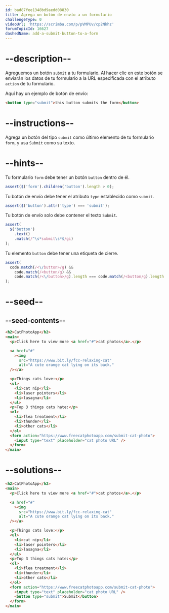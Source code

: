 ```yaml
---
id: bad87fee1348bd9aedd08830
title: Agrega un botón de envío a un formulario
challengeType: 0
videoUrl: 'https://scrimba.com/p/pVMPUv/cp2Nkhz'
forumTopicId: 16627
dashedName: add-a-submit-button-to-a-form
---
```


# --description--

Agreguemos un botón `submit` a tu formulario. Al hacer clic en este botón se enviarán los datos de tu formulario a la URL especificada con el atributo `action` de tu formulario.

Aquí hay un ejemplo de botón de envío:

```html
<button type="submit">this button submits the form</button>
```

# --instructions--

Agrega un botón del tipo `submit` como último elemento de tu formulario `form`, y usa `Submit` como su texto.

# --hints--

Tu formulario `form` debe tener un botón `button` dentro de él.

```js
assert($('form').children('button').length > 0);
```

Tu botón de envío debe tener el atributo `type` establecido como `submit`.

```js
assert($('button').attr('type') === 'submit');
```

Tu botón de envío solo debe contener el texto `Submit`.

```js
assert(
  $('button')
    .text()
    .match(/^\s*submit\s*$/gi)
);
```

Tu elemento `button` debe tener una etiqueta de cierre.

```js
assert(
  code.match(/<\/button>/g) &&
    code.match(/<button/g) &&
    code.match(/<\/button>/g).length === code.match(/<button/g).length
);
```

# --seed--

## --seed-contents--

```html
<h2>CatPhotoApp</h2>
<main>
  <p>Click here to view more <a href="#">cat photos</a>.</p>

  <a href="#"
    ><img
      src="https://www.bit.ly/fcc-relaxing-cat"
      alt="A cute orange cat lying on its back."
  /></a>

  <p>Things cats love:</p>
  <ul>
    <li>cat nip</li>
    <li>laser pointers</li>
    <li>lasagna</li>
  </ul>
  <p>Top 3 things cats hate:</p>
  <ol>
    <li>flea treatment</li>
    <li>thunder</li>
    <li>other cats</li>
  </ol>
  <form action="https://www.freecatphotoapp.com/submit-cat-photo">
    <input type="text" placeholder="cat photo URL" />
  </form>
</main>
```

# --solutions--

```html
<h2>CatPhotoApp</h2>
<main>
  <p>Click here to view more <a href="#">cat photos</a>.</p>

  <a href="#"
    ><img
      src="https://www.bit.ly/fcc-relaxing-cat"
      alt="A cute orange cat lying on its back."
  /></a>

  <p>Things cats love:</p>
  <ul>
    <li>cat nip</li>
    <li>laser pointers</li>
    <li>lasagna</li>
  </ul>
  <p>Top 3 things cats hate:</p>
  <ol>
    <li>flea treatment</li>
    <li>thunder</li>
    <li>other cats</li>
  </ol>
  <form action="https://www.freecatphotoapp.com/submit-cat-photo">
    <input type="text" placeholder="cat photo URL" />
    <button type="submit">Submit</button>
  </form>
</main>
```
